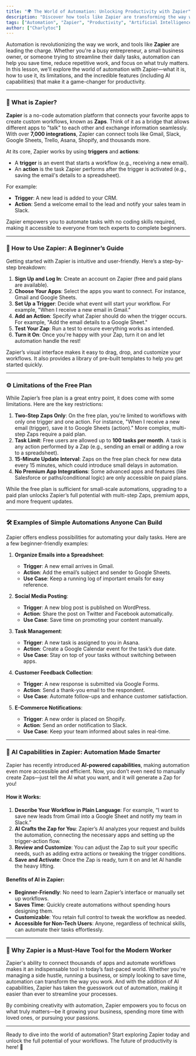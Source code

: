 ```yaml
---
title: "🌍 The World of Automation: Unlocking Productivity with Zapier"
description: "Discover how tools like Zapier are transforming the way we work through task automation. Learn what Zapier is, how to use it, its limitations, practical examples, and its new AI-powered capabilities."
tags: ["Automation", "Zapier", "Productivity", "Artificial Intelligence"]
author: ["Charlytoc"]
---
```


Automation is revolutionizing the way we work, and tools like **Zapier** are leading the charge. Whether you're a busy entrepreneur, a small business owner, or someone trying to streamline their daily tasks, automation can help you save time, reduce repetitive work, and focus on what truly matters. In this lesson, we'll explore the world of automation with Zapier—what it is, how to use it, its limitations, and the incredible features (including AI capabilities) that make it a game-changer for productivity.

---

### 🤖 What is Zapier?

**Zapier** is a no-code automation platform that connects your favorite apps to create custom workflows, known as **Zaps**. Think of it as a bridge that allows different apps to "talk" to each other and exchange information seamlessly. With over **7,000 integrations**, Zapier can connect tools like Gmail, Slack, Google Sheets, Trello, Asana, Shopify, and thousands more.

At its core, Zapier works by using **triggers** and **actions**:

- A **trigger** is an event that starts a workflow (e.g., receiving a new email).
- An **action** is the task Zapier performs after the trigger is activated (e.g., saving the email's details to a spreadsheet).

For example:

- **Trigger**: A new lead is added to your CRM.
- **Action**: Send a welcome email to the lead and notify your sales team in Slack.

Zapier empowers you to automate tasks with no coding skills required, making it accessible to everyone from tech experts to complete beginners.

---

### 🚀 How to Use Zapier: A Beginner’s Guide

Getting started with Zapier is intuitive and user-friendly. Here’s a step-by-step breakdown:

1. **Sign Up and Log In**: Create an account on Zapier (free and paid plans are available).
2. **Choose Your Apps**: Select the apps you want to connect. For instance, Gmail and Google Sheets.
3. **Set Up a Trigger**: Decide what event will start your workflow. For example, "When I receive a new email in Gmail."
4. **Add an Action**: Specify what Zapier should do when the trigger occurs. For example, "Add the email details to a Google Sheet."
5. **Test Your Zap**: Run a test to ensure everything works as intended.
6. **Turn it On**: Once you're happy with your Zap, turn it on and let automation handle the rest!

Zapier’s visual interface makes it easy to drag, drop, and customize your workflows. It also provides a library of pre-built templates to help you get started quickly.

---

### ⚙️ Limitations of the Free Plan

While Zapier’s free plan is a great entry point, it does come with some limitations. Here are the key restrictions:

1. **Two-Step Zaps Only**: On the free plan, you're limited to workflows with only one trigger and one action. For instance, "When I receive a new email (trigger), save it to Google Sheets (action)." More complex, multi-step Zaps require a paid plan.
2. **Task Limit**: Free users are allowed up to **100 tasks per month**. A task is any action performed by a Zap (e.g., sending an email or adding a row to a spreadsheet).
3. **15-Minute Update Interval**: Zaps on the free plan check for new data every 15 minutes, which could introduce small delays in automation.
4. **No Premium App Integrations**: Some advanced apps and features (like Salesforce or paths/conditional logic) are only accessible on paid plans.

While the free plan is sufficient for small-scale automations, upgrading to a paid plan unlocks Zapier’s full potential with multi-step Zaps, premium apps, and more frequent updates.

---

### 🛠️ Examples of Simple Automations Anyone Can Build

Zapier offers endless possibilities for automating your daily tasks. Here are a few beginner-friendly examples:

1. **Organize Emails into a Spreadsheet**:

   - **Trigger**: A new email arrives in Gmail.
   - **Action**: Add the email’s subject and sender to Google Sheets.
   - **Use Case**: Keep a running log of important emails for easy reference.

2. **Social Media Posting**:

   - **Trigger**: A new blog post is published on WordPress.
   - **Action**: Share the post on Twitter and Facebook automatically.
   - **Use Case**: Save time on promoting your content manually.

3. **Task Management**:

   - **Trigger**: A new task is assigned to you in Asana.
   - **Action**: Create a Google Calendar event for the task’s due date.
   - **Use Case**: Stay on top of your tasks without switching between apps.

4. **Customer Feedback Collection**:

   - **Trigger**: A new response is submitted via Google Forms.
   - **Action**: Send a thank-you email to the respondent.
   - **Use Case**: Automate follow-ups and enhance customer satisfaction.

5. **E-Commerce Notifications**:
   - **Trigger**: A new order is placed on Shopify.
   - **Action**: Send an order notification to Slack.
   - **Use Case**: Keep your team informed about sales in real-time.

---

### 🧠 AI Capabilities in Zapier: Automation Made Smarter

Zapier has recently introduced **AI-powered capabilities**, making automation even more accessible and efficient. Now, you don’t even need to manually create Zaps—just tell the AI what you want, and it will generate a Zap for you!

#### How it Works:

1. **Describe Your Workflow in Plain Language**: For example, “I want to save new leads from Gmail into a Google Sheet and notify my team in Slack.”
2. **AI Crafts the Zap for You**: Zapier’s AI analyzes your request and builds the automation, connecting the necessary apps and setting up the trigger-action flow.
3. **Review and Customize**: You can adjust the Zap to suit your specific needs, such as adding extra actions or tweaking the trigger conditions.
4. **Save and Activate**: Once the Zap is ready, turn it on and let AI handle the heavy lifting.

#### Benefits of AI in Zapier:

- **Beginner-Friendly**: No need to learn Zapier’s interface or manually set up workflows.
- **Saves Time**: Quickly create automations without spending hours designing them.
- **Customizable**: You retain full control to tweak the workflow as needed.
- **Accessible for Non-Tech Users**: Anyone, regardless of technical skills, can automate their tasks effortlessly.

---

### 🌟 Why Zapier is a Must-Have Tool for the Modern Worker

Zapier's ability to connect thousands of apps and automate workflows makes it an indispensable tool in today’s fast-paced world. Whether you're managing a side hustle, running a business, or simply looking to save time, automation can transform the way you work. And with the addition of AI capabilities, Zapier has taken the guesswork out of automation, making it easier than ever to streamline your processes.

By combining creativity with automation, Zapier empowers you to focus on what truly matters—be it growing your business, spending more time with loved ones, or pursuing your passions.

---

Ready to dive into the world of automation? Start exploring Zapier today and unlock the full potential of your workflows. The future of productivity is here! 🚀
